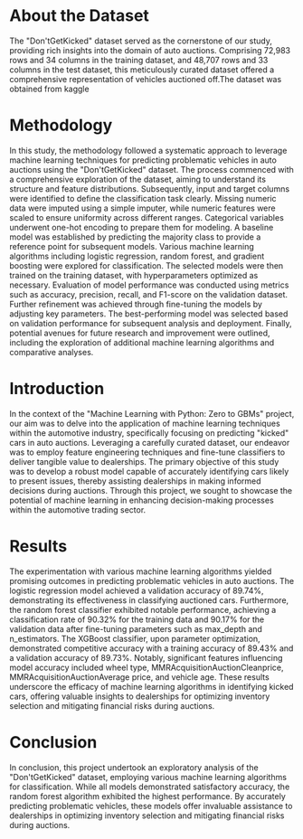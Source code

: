 # About the Dataset
The "Don'tGetKicked" dataset served as the cornerstone of our study, providing rich insights into the domain of auto auctions. Comprising 72,983 rows and 34 columns in the training dataset, and 48,707 rows and 33 columns in the test dataset, this meticulously curated dataset offered a comprehensive representation of vehicles auctioned off.The dataset was obtained from kaggle

# Methodology
In this study, the methodology followed a systematic approach to leverage machine learning techniques for predicting problematic vehicles in auto auctions using the "Don'tGetKicked" dataset. The process commenced with a comprehensive exploration of the dataset, aiming to understand its structure and feature distributions. Subsequently, input and target columns were identified to define the classification task clearly. Missing numeric data were imputed using a simple imputer, while numeric features were scaled to ensure uniformity across different ranges. Categorical variables underwent one-hot encoding to prepare them for modeling. A baseline model was established by predicting the majority class to provide a reference point for subsequent models. Various machine learning algorithms including logistic regression, random forest, and gradient boosting were explored for classification. The selected models were then trained on the training dataset, with hyperparameters optimized as necessary. Evaluation of model performance was conducted using metrics such as accuracy, precision, recall, and F1-score on the validation dataset. Further refinement was achieved through fine-tuning the models by adjusting key parameters. The best-performing model was selected based on validation performance for subsequent analysis and deployment. Finally, potential avenues for future research and improvement were outlined, including the exploration of additional machine learning algorithms and comparative analyses.

# Introduction
In the context of the "Machine Learning with Python: Zero to GBMs" project, our aim was to delve into the application of machine learning techniques within the automotive industry, specifically focusing on predicting "kicked" cars in auto auctions. Leveraging a carefully curated dataset, our endeavor was to employ feature engineering techniques and fine-tune classifiers to deliver tangible value to dealerships. The primary objective of this study was to develop a robust model capable of accurately identifying cars likely to present issues, thereby assisting dealerships in making informed decisions during auctions. Through this project, we sought to showcase the potential of machine learning in enhancing decision-making processes within the automotive trading sector.

# Results
The experimentation with various machine learning algorithms yielded promising outcomes in predicting problematic vehicles in auto auctions. The logistic regression model achieved a validation accuracy of 89.74%, demonstrating its effectiveness in classifying auctioned cars. Furthermore, the random forest classifier exhibited notable performance, achieving a classification rate of 90.32% for the training data and 90.17% for the validation data after fine-tuning parameters such as max_depth and n_estimators. The XGBoost classifier, upon parameter optimization, demonstrated competitive accuracy with a training accuracy of 89.43% and a validation accuracy of 89.73%. Notably, significant features influencing model accuracy included wheel type, MMRAcquisitionAuctionCleanprice, MMRAcquisitionAuctionAverage price, and vehicle age. These results underscore the efficacy of machine learning algorithms in identifying kicked cars, offering valuable insights to dealerships for optimizing inventory selection and mitigating financial risks during auctions.

# Conclusion
In conclusion, this project undertook an exploratory analysis of the "Don'tGetKicked" dataset, employing various machine learning algorithms for classification. While all models demonstrated satisfactory accuracy, the random forest algorithm exhibited the highest performance. By accurately predicting problematic vehicles, these models offer invaluable assistance to dealerships in optimizing inventory selection and mitigating financial risks during auctions.

